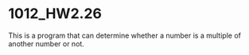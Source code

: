 # 1012_HW2.26

This is a program that can determine whether a number is a multiple of another number or not.
